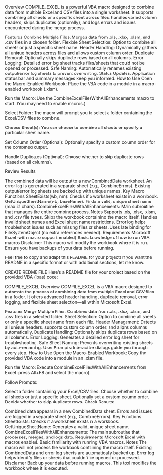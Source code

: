 Overview
COMPILE_EXCEL is a powerful VBA macro designed to combine data from multiple Excel and CSV files into a single worksheet. It supports combining all sheets or a specific sheet across files, handles varied column headers, skips duplicates (optionally), and logs errors and issues encountered during the merge process.

Features
Combine Multiple Files: Merges data from .xls, .xlsx, .xlsm, and .csv files in a chosen folder.
Flexible Sheet Selection: Option to combine all sheets or just a specific sheet name.
Header Handling: Dynamically gathers all unique headers across files and allows custom column order.
Duplicate Removal: Optionally skips duplicate rows based on all columns.
Error Logging: Detailed error log sheet tracks files/sheets that could not be opened or processed.
Safe Naming: Automatically renames existing output/error log sheets to prevent overwriting.
Status Updates: Application status bar and summary messages keep you informed.
How to Use
Open the Macro-Enabled Workbook:
Place the VBA code in a module in a macro-enabled workbook (.xlsm).

Run the Macro:
Use the CombineExcelFilesWithAllEnhancements macro to start. (You may need to enable macros.)

Select Folder:
The macro will prompt you to select a folder containing the Excel/CSV files to combine.

Choose Sheet(s):
You can choose to combine all sheets or specify a particular sheet name.

Set Column Order (Optional):
Optionally specify a custom column order for the combined output.

Handle Duplicates (Optional):
Choose whether to skip duplicate rows (based on all columns).

Review Results:

The combined data will be output to a new CombinedData worksheet.
An error log is generated in a separate sheet (e.g., CombineErrors).
Existing output/error log sheets are backed up with unique names.
Key Macro Functions
SheetExists(wb, nm): Checks if a worksheet exists in a workbook.
GetUniqueSheetName(wb, baseName): Finds a valid, unique sheet name (max 31 chars).
CombineExcelFilesWithAllEnhancements: Main subroutine that manages the entire combine process.
Notes
Supports .xls, .xlsx, .xlsm, and .csv file types.
Skips the workbook containing the macro itself.
Handles invalid sheet names and Excel sheet name restrictions.
Error log helps troubleshoot issues such as missing files or sheets.
Uses late binding for FileSystemObject (no extra references needed).
Requirements
Microsoft Excel (with macro support enabled)
Basic knowledge of how to run VBA macros
Disclaimer
This macro will modify the workbook where it is run. Ensure you have backups of your data before running.

Feel free to copy and adapt this README for your project! If you want the README in a specific format or with additional sections, let me know.

CREATE REDME FILE
Here’s a README file for your project based on the provided VBA (.bas) code:

COMPILE_EXCEL
Overview
COMPILE_EXCEL is a VBA macro designed to automate the process of combining data from multiple Excel and CSV files in a folder. It offers advanced header handling, duplicate removal, error logging, and flexible sheet selection—all within Microsoft Excel.

Features
Merge Multiple Files: Combines data from .xls, .xlsx, .xlsm, and .csv files in a selected folder.
Sheet Selection: Option to combine all sheets or only a specific sheet name from each file.
Header Management: Detects all unique headers, supports custom column order, and aligns columns automatically.
Duplicate Handling: Optionally skips duplicate rows based on all columns.
Error Logging: Generates a detailed error log sheet for troubleshooting.
Safe Sheet Naming: Prevents overwriting existing sheets by auto-renaming.
User Prompts: Interactive dialogs guide you through every step.
How to Use
Open the Macro-Enabled Workbook:
Copy the provided VBA code into a module in an .xlsm file.

Run the Macro:
Execute CombineExcelFilesWithAllEnhancements from Excel (press Alt+F8 and select the macro).

Follow Prompts:

Select a folder containing your Excel/CSV files.
Choose whether to combine all sheets or just a specific sheet.
Optionally set a custom column order.
Decide whether to skip duplicate rows.
Check Results:

Combined data appears in a new CombinedData sheet.
Errors and issues are logged in a separate sheet (e.g., CombineErrors).
Key Functions
SheetExists: Checks if a worksheet exists in a workbook.
GetUniqueSheetName: Generates a valid, unique sheet name.
CombineExcelFilesWithAllEnhancements: The main subroutine that processes, merges, and logs data.
Requirements
Microsoft Excel with macros enabled.
Basic familiarity with running VBA macros.
Notes
The macro will not process the workbook containing the macro itself.
Existing CombinedData and error log sheets are automatically backed up.
Error log helps identify files or sheets that couldn't be opened or processed.
Disclaimer
Back up your data before running macros. This tool modifies the workbook where it is executed.
